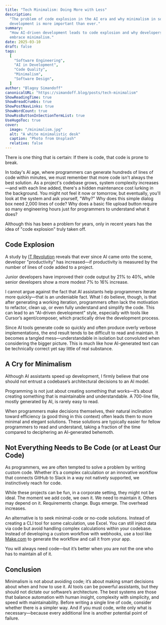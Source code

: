 ```yaml
---
title: "Tech Minimalism: Doing More with Less"
description:
  "The problem of code explosion in the AI era and why minimalism in software
  development is more important than ever."
summary:
  "How AI-driven development leads to code explosion and why developers should
  embrace minimalism."
date: 2025-03-10
draft: false
tags:
  [
    "Software Engineering",
    "AI in Development",
    "Code Quality",
    "Minimalism",
    "Software Design",
  ]
author: "Blagoy Simandoff"
canonicalURL: "https://simandoff.blog/posts/tech-minimalism"
ShowReadingTime: true
ShowBreadCrumbs: true
ShowPostNavLinks: true
ShowWordCount: true
ShowRssButtonInSectionTermList: true
UseHugoToc: true
cover:
  image: "/minimalism.jpg"
  alt: "A white minimalistic desk"
  caption: "Photo from Unsplash"
  relative: false
---
```


There is one thing that is certain: If there is code, that code is prone to
break.

In today's AI age, where programmers can generate hundreds of lines of code
within minutes, we must remember that more code isn't always the best solution.
As a project's codebase grows, system complexity increases—and with each line
added, there's a hidden maintenance cost lurking in the background. You might
not feel it now or tomorrow, but eventually, you'll look at the system and ask
yourself, "Why?" Why does this simple dialog box need 2,000 lines of code? Why
does a basic file upload button require so many engineering hours just for
programmers to understand what it does?

Although this has been a problem for years, only in recent years has the idea of
"code explosion" truly taken off.

## Code Explosion

A study by
[IT Revolution](https://itrevolution.com/articles/new-research-reveals-ai-coding-assistants-boost-developer-productivity-by-26-what-it-leaders-need-to-know/#:~:text=Code%20Volume%20and%20Iteration%20Speed,a%20more%20agile%20development%20process)
reveals that ever since AI came onto the scene, developer "productivity" has
increased—if productivity is measured by the number of lines of code added to a
project.

Junior developers have improved their code output by 21% to 40%, while senior
developers show a more modest 7% to 16% increase.

I cannot argue against the fact that AI assistants help programmers iterate more
quickly—that is an undeniable fact. What I do believe, though, is that after
generating a working iteration, programmers often lack the motivation to
refactor, clean up, or even fully understand and simplify the code. This can
lead to an "AI-driven development" style, especially with tools like Cursor’s
agent/composer, which practically drive the development process.

Since AI tools generate code so quickly and often produce overly verbose
implementations, the end result tends to be difficult to read and maintain. It
becomes a tangled mess—understandable in isolation but convoluted when
considering the bigger picture. This is much like how AI-generated text can be
technically correct yet say little of real substance.

## A Cry for Minimalism

Although AI assistants speed up development, I firmly believe that one should
not entrust a codebase’s architectural decisions to an AI model.

Programming is not just about creating something that works—it’s about creating
something that is maintainable and understandable. A 700-line file, mostly
generated by AI, is rarely easy to read.

When programmers make decisions themselves, their natural inclination toward
efficiency (a good thing in this context) often leads them to more minimal and
elegant solutions. These solutions are typically easier for fellow programmers
to read and understand, taking a fraction of the time compared to deciphering an
AI-generated behemoth.

## Not Everything Needs to Be Code (or at Least Our Code)

As programmers, we are often tempted to solve a problem by writing custom code.
Whether it’s a complex calculation or an innovative workflow that connects
GitHub to Slack in a way not natively supported, we instinctively reach for
code.

While these projects can be fun, in a corporate setting, they might not be
ideal. The moment we add code, we own it. We need to maintain it. Others may
depend on it. Requirements change. Bugs emerge. The overhead increases.

An alternative is to seek minimal-code or no-code solutions. Instead of creating
a CLI tool for some calculation, use Excel. You can still inject data via code
but avoid handling complex calculations within your codebase. Instead of
developing a custom workflow with webhooks, use a tool like
[Make.com](http://make.com/) to generate the workflow and call it from your app.

You will always need code—but it’s better when you are not the one who has to
maintain all of it.

## Conclusion

Minimalism is not about avoiding code; it’s about making smart decisions about
when and how to use it. AI tools can be powerful assistants, but they should not
dictate our software’s architecture. The best systems are those that balance
automation with human insight, complexity with simplicity, and speed with
maintainability. Before writing a single line of code, consider whether there is
a simpler way. And if you must code, write only what is necessary—because every
additional line is another potential point of failure.
